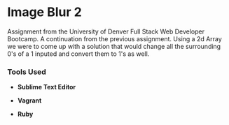# **Image Blur 2**

Assignment from the University of Denver Full Stack Web Developer Bootcamp. A continuation from the previous assignment. Using a 2d Array we were to come up with a solution that would change all the surrounding 0's of a 1 inputed and convert them to 1's as well.

### **Tools Used**

* **Sublime Text Editor**
 
* **Vagrant**

* **Ruby**

